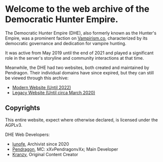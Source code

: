 # Welcome to the web archive of the Democratic Hunter Empire.
The Democratic Hunter Empire (DHE), also formerly known as the Hunter's Empire, was a prominent faction on [Vampirism.co](https://vampirism.co), characterized by its democratic governance and dedication for vampire hunting.

It was active from May 2019 until the end of 2021 and played a significant role in the server's storyline and community interactions at that time.

Meanwhile, the DHE had two websites, both created and maintained by Pendragon. Their individual domains have since expired, but they can still be viewed through this archive:
- [Modern Website (Until 2022)](https://vampirism.co/dhe/modern)
- [Legacy Website (Until circa March 2020)](https://vampirism.co/dhe/legacy)

## Copyrights

This entire website, expect where otherwise declared, is licensed under the AGPLv3.

DHE Web Developers:
- [lunofe](https://github.com/lunofe), Archivist since 2020
- [Pendragon](https://github.com/PendragonII), MC: xXvPendragonvXx; Main Developer
- [Kranzy](https://github.com/Kranzy1373), Original Content Creator
